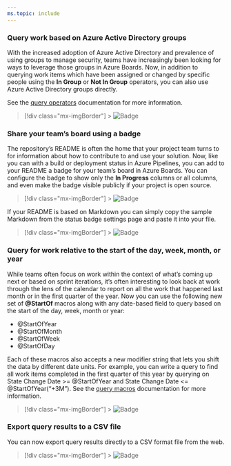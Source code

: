 ```yaml
---
ms.topic: include
---
```


### Query work based on Azure Active Directory groups

With the increased adoption of Azure Active Directory and prevalence of using groups to manage security, teams have increasingly been looking for ways to leverage those groups in Azure Boards. Now, in addition to querying work items which have been assigned or changed by specific people using the **In Group** or **Not In Group** operators, you can also use Azure Active Directory groups directly.

See the [query operators](https://docs.microsoft.com/azure/devops/boards/queries/query-by-workflow-changes?view=azure-devops#team-or-group-membership-queries) documentation for more information.

> [!div class="mx-imgBorder"] > ![Badge](../../media/150_04.png "Query for work based")

### Share your team’s board using a badge

The repository’s README is often the home that your project team turns to for information about how to contribute to and use your solution. Now, like you can with a build or deployment status in Azure Pipelines, you can add to your README a badge for your team’s board in Azure Boards. You can configure the badge to show only the **In Progress** columns or all columns, and even make the badge visible publicly if your project is open source.

> [!div class="mx-imgBorder"] > ![Badge](../../media/150_29.png "Share your team's boards using badge")

If your README is based on Markdown you can simply copy the sample Markdown from the status badge settings page and paste it into your file.

> [!div class="mx-imgBorder"] > ![Badge](../../media/150_28.png "Badge in a README on GitHub")

### Query for work relative to the start of the day, week, month, or year

While teams often focus on work within the context of what’s coming up next or based on sprint iterations, it’s often interesting to look back at work through the lens of the calendar to report on all the work that happened last month or in the first quarter of the year. Now you can use the following new set of <strong>@StartOf</strong> macros along with any date-based field to query based on the start of the day, week, month or year:

* @StartOfYear
* @StartOfMonth
* @StartOfWeek
* @StartOfDay

Each of these macros also accepts a new modifier string that lets you shift the data by different date units. For example, you can write a query to find all work items completed in the first quarter of this year by querying on State Change Date >= @StartOfYear and State Change Date <= @StartOfYear(“+3M”). See the [query macros](https://docs.microsoft.com/azure/devops/boards/queries/query-operators-variables?view=azure-devops#query-macros-or-variables) documentation for more information.

> [!div class="mx-imgBorder"] > ![Badge](../../media/150_26.png "Query for work relative to the start of the day, week, month, or year")

### Export query results to a CSV file

You can now export query results directly to a CSV format file from the web.

> [!div class="mx-imgBorder"] > ![Badge](../../media/150_31.gif "Export query results")
